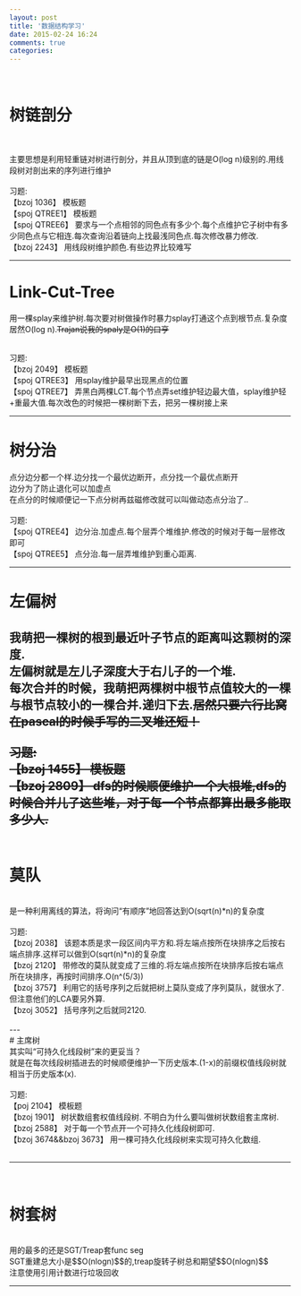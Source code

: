 ```yaml
---
layout: post
title: '数据结构学习'
date: 2015-02-24 16:24
comments: true
categories: 
---
```

<!--more-->
<br>

# 树链剖分

<br>

主要思想是利用轻重链对树进行剖分，并且从顶到底的链是O(log n)级别的.用线段树对剖出来的序列进行维护<br>
<br>
习题:<br>
【bzoj 1036】 模板题<br>
【spoj QTREE1】 模板题<br>
【spoj QTREE6】 要求与一个点相邻的同色点有多少个.每个点维护它子树中有多少同色点与它相连.每次查询沿着链向上找最浅同色点.每次修改暴力修改.<br>
【bzoj 2243】 用线段树维护颜色.有些边界比较难写<br>

---

# Link-Cut-Tree
用一棵splay来维护树.每次要对树做操作时暴力splay打通这个点到根节点.复杂度居然O(log n).<del>Trajan说我的spaly是O(1)的口亨<del>
<br>
<br>

习题:<br>
【bzoj 2049】 模板题<br>
【spoj QTREE3】 用splay维护最早出现黑点的位置<br>
【spoj QTREE7】 弄黑白两棵LCT.每个节点弄set维护轻边最大值，splay维护轻+重最大值.每次改色的时候把一棵树断下去，把另一棵树接上来<br>

---

# 树分治
点分边分都一个样.边分找一个最优边断开，点分找一个最优点断开<br>
边分为了防止退化可以加虚点<br>
在点分的时候顺便记一下点分树再兹磁修改就可以叫做动态点分治了..<br>
<br>
习题:<br>
【spoj QTREE4】 边分治.加虚点.每个层弄个堆维护.修改的时候对于每一层修改即可<br>
【spoj QTREE5】 点分治.每一层弄堆维护到重心距离.<br>

---

# 左偏树

我萌把一棵树的根到最近叶子节点的距离叫这颗树的深度.<br>
左偏树就是左儿子深度大于右儿子的一个堆.<br>
每次合并的时候，我萌把两棵树中根节点值较大的一棵与根节点较小的一棵合并.递归下去.<del>居然只要六行比窝在pascal的时候手写的二叉堆还短！<del><br>
<br>
习题:<br>
【bzoj 1455】 模板题<br>
【bzoj 2809】 dfs的时候顺便维护一个大根堆,dfs的时候合并儿子这些堆，对于每一个节点都算出最多能取多少人.<br>
<br>
---

# 莫队
<br>
是一种利用离线的算法，将询问“有顺序”地回答达到O(sqrt(n)*n)的复杂度<br>
<br>
习题:<br>
【bzoj 2038】 该题本质是求一段区间内平方和.将左端点按所在块排序之后按右端点排序.这样可以做到O(sqrt(n)*n)的复杂度<br>
【bzoj 2120】 带修改的莫队就变成了三维的.将左端点按所在块排序后按右端点所在块排序，再按时间排序.O(n^(5/3))<br>
【bzoj 3757】 利用它的括号序列之后就把树上莫队变成了序列莫队，就很水了.但注意他们的LCA要另外算.<br>
【bzoj 3052】 括号序列之后就同2120.<br>
<br>
---
<br>
# 主席树
<br>
其实叫“可持久化线段树”来的更妥当？<br>
就是在每次线段树插进去的时候顺便维护一下历史版本.(1-x)的前缀权值线段树就相当于历史版本(x).<br>
<br>
习题:<br>
【poj 2104】 模板题<br>
【bzoj 1901】 树状数组套权值线段树. 不明白为什么要叫做树状数组套主席树.<br>
【bzoj 2588】 对于每一个节点开一个可持久化线段树即可.<br>
【bzoj 3674&&bzoj 3673】 用一棵可持久化线段树来实现可持久化数组.<br>
<br>

---
<br>

# 树套树

<br>
用的最多的还是SGT/Treap套func seg<br>
SGT重建总大小是$$O(nlogn)$$的,treap旋转子树总和期望$$O(nlogn)$$<br>
注意使用引用计数进行垃圾回收<br>

---


